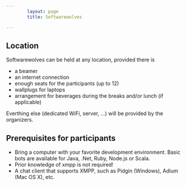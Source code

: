 ```yaml
---
        layout: page
        title: Softwarewolves

---
```


Location
---
Softwarewolves can be held at any location, provided there is
- a beamer
- an internet connection
- enough seats for the participants (up to 12)
- wallplugs for laptops
- arrangement for beverages during the breaks and/or lunch (if applicable)

Everthing else (dedicated WiFi, server, ...)  will be provided by the organizers.

Prerequisites for participants
---
- Bring a computer with your favorite development environment. Basic bots are available for Java, .Net, Ruby, Node.js or Scala. 
- Prior knowledge of xmpp is not required!
- A chat client that supports XMPP, such as Pidgin (Windows), Adium (Mac OS X), etc.
